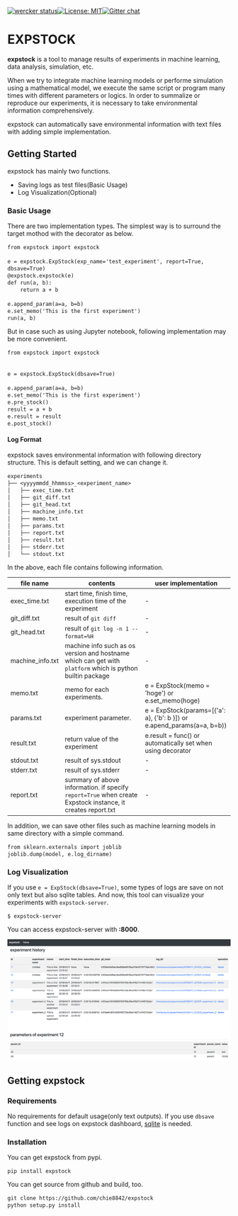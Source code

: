 [![wercker status](https://app.wercker.com/status/da135ca979d1a5dcb1ed72e2f5de1f65/s/master "wercker status")](https://app.wercker.com/project/byKey/da135ca979d1a5dcb1ed72e2f5de1f65)[![License: MIT](https://img.shields.io/badge/License-MIT-yellow.svg)](https://opensource.org/licenses/MIT)[![Gitter chat](https://badges.gitter.im/gitterHQ/gitter.png)](https://gitter.im/expstock/expstock)
# EXPSTOCK

**expstock** is a tool to manage results of experiments in machine learning, data analysis, simulation, etc.

When we try to integrate machine learning models or performe simulation using a mathematical model, we execute the same script or program many times with different parameters or logics.
In order to summalize or reproduce our experiments, it is necessary to take environmental information comprehensively.

expstock can automatically save environmental information with text files with adding simple implementation.

## Getting Started

expstock has mainly two functions.

* Saving logs as test files(Basic Usage)
* Log Visualization(Optional)

### Basic Usage

There are two implementation types.
The simplest way is to surround the target mothod with the decorator as below.

```
from expstock import expstock

e = expstock.ExpStock(exp_name='test_experiment', report=True, dbsave=True)
@expstock.expstock(e)
def run(a, b):
    return a + b

e.append_param(a=a, b=b)
e.set_memo('This is the first experiment')
run(a, b)
```

But in case such as using Jupyter notebook, following implementation may be more convenient.

```
from expstock import expstock


e = expstock.ExpStock(dbsave=True)

e.append_param(a=a, b=b)
e.set_memo('This is the first experiment')
e.pre_stock()
result = a + b
e.result = result
e.post_stock()
```


#### Log Format

expstock saves environmental information with following directory structure. This is default setting, and we can change it.

```
experiments
├── <yyyymmdd_hhmmss>_<experiment_name>
│   ├── exec_time.txt
│   ├── git_diff.txt
│   ├── git_head.txt
│   ├── machine_info.txt
│   ├── memo.txt
│   ├── params.txt
│   ├── report.txt
│   ├── result.txt
│   ├── stderr.txt
│   └── stdout.txt

```

In the above, each file contains following information.

|file name | contents|user implementation|
|----------|---------|--------|
|exec_time.txt |start time, finish time, execution time of the experiment| - |
|git_diff.txt | result of `git diff`| - |
|git_head.txt |result of `git log -n 1 --format=%H`| - |
|machine_info.txt |machine info such as os version and hostname which can get with `platform` which is python builtin package| - |
|memo.txt |memo for each experiments. | e = ExpStock(memo = 'hoge') or e.set_memo(hoge) |
|params.txt |experiment parameter. | e = ExpStock(params=[{'a': a}, {'b': b }]) or  e.apend_params(a=a, b=b))|
|result.txt|return value of the experiment| e.result = func() or automatically set when using decorator|
|stdout.txt|result of sys.stdout| - |
|stderr.txt|result of sys.stderr| - |
|report.txt|summary of above information. if specify `report=True` when create Expstock instance, it creates report.txt| - |

In addition, we can save other files such as machine learning models in same directory with a simple command.

```
from sklearn.externals import joblib
joblib.dump(model, e.log_dirname)
```

### Log Visualization

If you use `e = ExpStock(dbsave=True)`, some types of logs are save on not only text but also sqlite tables.
And now, this tool can visualize your experiments with `expstock-server`.

```
$ expstock-server
```

You can access expstock-server with **<server-ip>:8000**.

![expstock-server](./img/expstock-server.png) 

## Getting expstock

### Requirements
No requirements for default usage(only text outputs).
If you use `dbsave` function and see logs on expstock dashboard, [sqlite](https://www.sqlite.org/index.html) is needed.


### Installation

You can get expstock from pypi.

```
pip install expstock
```

You can get source from github and build, too.

```
git clone https://github.com/chie8842/expstock
python setup.py install
```

